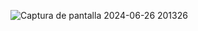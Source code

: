 ![Captura de pantalla 2024-06-26 201326](https://github.com/user-attachments/assets/9ebd0249-9a76-43af-9e8a-9c2f8050e159)

